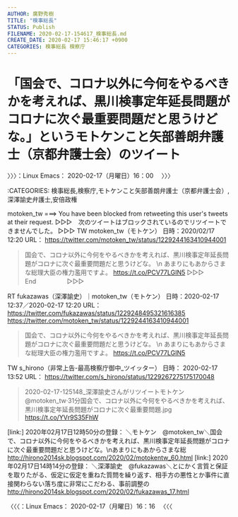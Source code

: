 ```yaml
---
AUTHOR: 廣野秀樹
TITLE: "検事総長"
STATUS: Publish
FILENAME: 2020-02-17-154617_検事総長.md
CREATE_DATE: 2020-02-17 15:46:17 +0900
CATEGORIES: 検事総長 検察庁
---
```


# 「国会で、コロナ以外に今何をやるべきかを考えれば、黒川検事定年延長問題がコロナに次ぐ最重要問題だと思うけどな。」というモトケンこと矢部善朗弁護士（京都弁護士会）のツイート

〉〉〉：Linux Emacs： 2020-02-17（月曜日）16：00　 〉〉〉

:CATEGORIES: 検事総長,検察庁,モトケンこと矢部善朗弁護士（京都弁護士会）,深澤諭史弁護士,安倍政権

motoken_tw ===> You have been blocked from retweeting this user's tweets at their request.
▷▷▷　次のツイートはブロックされているのでリツイートできませんでした。 ▷▷▷
TW motoken_tw（モトケン） 日時：2020/02/17 12:20 URL： https://twitter.com/motoken_tw/status/1229244163410944001
> 国会で、コロナ以外に今何をやるべきかを考えれば、黒川検事定年延長問題がコロナに次ぐ最重要問題だと思うけどな。 \n あまりにもあからさまな総理大臣の権力濫用ですよ。 https://t.co/PCV77LGIN5
▷▷▷　　　　　End　　　　　▷▷▷

RT fukazawas（深澤諭史）｜motoken_tw（モトケン） 日時：2020-02-17 12:37／2020-02-17 12:20 URL： https://twitter.com/fukazawas/status/1229248495321616385 https://twitter.com/motoken_tw/status/1229244163410944001
> 国会で、コロナ以外に今何をやるべきかを考えれば、黒川検事定年延長問題がコロナに次ぐ最重要問題だと思うけどな。 \n あまりにもあからさまな総理大臣の権力濫用ですよ。 https://t.co/PCV77LGIN5

TW s_hirono（非常上告-最高検察庁御中_ツイッター） 日時： 2020-02-17 13:52 URL： https://twitter.com/s_hirono/status/1229267275175170048
> 2020-02-17-125148_深澤諭史さんがリツイートモトケン@motoken_tw·31分国会で、コロナ以外に今何をやるべきかを考えれば、黒川検事定年延長問題がコロナに次ぐ最重要問題.jpg https://t.co/YVr9S35FhW

[link:] 2020年02月17日12時50分の登録： ＼モトケン　@motoken_tw＼国会で、コロナ以外に今何をやるべきかを考えれば、黒川検事定年延長問題がコロナに次ぐ最重要問題だと思うけどな。\nあまりにもあからさまな総 http://hirono2014sk.blogspot.com/2020/02/motokentw_60.html
[link:] 2020年02月17日14時14分の登録： ＼深澤諭史　@fukazawas＼とにかく言質と保証を取りたがる、仮定に仮定を重ねた質問を繰り返す、相手方の悪性とか事件に直接関わらない落ち度に非常にこだわる、事前調整の http://hirono2014sk.blogspot.com/2020/02/fukazawas_17.html

〈〈〈：Linux Emacs： 2020-02-17（月曜日）16：16 　〈〈〈
